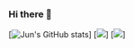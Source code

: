 ### Hi there 👋

[![Jun's GitHub stats](github-readme-stats-tau-seven-75.vercel.app/api?username=IamYJLee&show_icons=true&theme=gotham)]
[![](github-readme-stats-tau-seven-75.vercel.app/api/pin?username=IamYJLee&repo=llvm-project&theme=gotham)]
[![](https://github-readme-stats-3zjczvi9b-youngjunlees-projects-58c4c087.vercel.app/api/pin?username=IamYJLee&repo=AliveToolkit/alive2&theme=gotham)]
